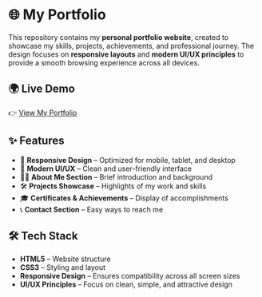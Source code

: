# 🌐 My Portfolio

This repository contains my **personal portfolio website**, created to showcase my skills, projects, achievements, and professional journey. The design focuses on **responsive layouts** and **modern UI/UX principles** to provide a smooth browsing experience across all devices.

## 🌍 Live Demo
👉 [View My Portfolio](https://roshan1351.github.io/My_Portfolio)

## ✨ Features
- 📱 **Responsive Design** – Optimized for mobile, tablet, and desktop  
- 🎨 **Modern UI/UX** – Clean and user-friendly interface  
- 🧑‍💻 **About Me Section** – Brief introduction and background  
- 🛠 **Projects Showcase** – Highlights of my work and skills  
- 🎓 **Certificates & Achievements** – Display of accomplishments  
- 📞 **Contact Section** – Easy ways to reach me  

## 🛠 Tech Stack
- **HTML5** – Website structure  
- **CSS3** – Styling and layout  
- **Responsive Design** – Ensures compatibility across all screen sizes  
- **UI/UX Principles** – Focus on clean, simple, and attractive design